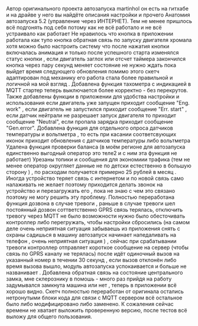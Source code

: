 Автор  оригинального проекта автозапуска martinhol он есть на гитхабе и на драйве у него вы найдёте описания настройки и прочего
Анатомия автозапуска 5.2 (управление через ИНТЕРНЕТ). Тем не менее пришлось всё подгонять под себя потому как не всё работало и не всё устраивало как работает 
Не нравилось что кнопка в приложении работала как тупо кнопка  обратная связь по запуску двигателя хромала хотя можно было настроить систему что после нажатия кнопки включалась анимация и только после успешного старта изменялся статус кнопки , если двигатель заглох или отсчет таймера закончился кнопка через пару секунд меняет состояние не нужно ждать пока выйдет время следующего обновления помимо этого скетч адаптирован под механику его работа стала более правильной и логичной на мой взгляд .
Добавлена функция тахометра с индикацией в MQTT стартер теперь выключается более корректно - без перекрутов.
Также добавлены функции в приложении для удобства настройки и использования если двигатель уже запущен приходит сообщение "Eng. work" , если двигатель не запустился приходит сообщение "Err. start" , если датчик нейтрали не разрешает запуск двигателя то приходит сообщение "Neutral", если пропала зарядка приходит сообщение "Gen.error".
Добавлена функция для отдельного опроса датчиков температуры и вольтметра , то есть при касании соответсвующих иконок приходит обновления с датчиков температуры либо вольтметра 
Удалена функция проверки баланса (в моём регионе для автозапуска единственно выгодный оператор это теле2 и с ним эта функция не работает)
Урезаны топики и сообщения для экономиии трафика (тем не менее оператор округляет данные не по детски естественно в большую сторону ) , по расходам получается примерно 25 рублей в месяц .
Иногда устройство теряет связь с интернетом и по новой связь само налаживать не желает поэтому приходится делать звонок на устройство и перезагружать его , пока не знаю с чем это связано поэтому не могу решить эту проблему.
Полностью переработана функция дозвона в случае тревоги , раньше в случае тревоги шел постоянный дозвон соттветственно GPRS  связь терялась, отключить тревогу через MQTT не было возможности нужно было обесточивать контроллер либо перегружать, чтобы настройки сбросились (на самом деле очень неприятная ситуация забываешь из приложения снять с охраны садишься в машину автозапуск начинает напедаливать на телефон , очень неприятная ситуация ) , сейчас при срабатывании тревоги контроллер отправляет короткое сообщение на сервер (чтобы связь по GPRS каналу не терялась) после идёт одиночный вызов на указанный номер в течении 30 секунд , если вызов отклонён либо время вызова вышло, модуль автозапуска успокаивается и больше не названивает .
Добавлена обратная связь на состояние центрального замка, мне склерознику в помошь - много раз прийдя на работу задумывался замкнута машина или нет , теперь в приложении всё хорошо видно.
Скетч полностью переработан от оригинала остались нетронутыми блоки кода для связи с MQTT  сервером всё остальное было либо модифицировано либо заменено.
К сожаления сейчас времени не хватает выложить проверенную версию, после тестов всё выложу для общего пользования.
